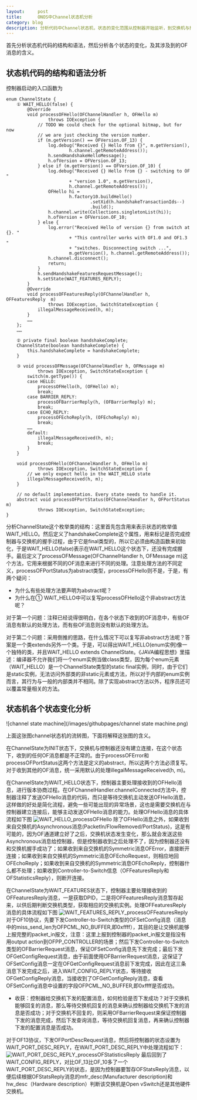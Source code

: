 ```yaml
---
layout:     post
title:      ONOS中Channel状态机分析
category: blog
description: 分析代码中Channel状态机，状态的变化范围从控制器开始监听，到交换机与控制器完成握手（交换机可用），使用状态机使得代码清晰易懂。
---
```


首先分析状态机代码的结构和语法，然后分析各个状态的变化，及其涉及到的OF消息的含义。

## 状态机代码的结构和语法分析

控制器启动的入口函数为

    enum ChannelState {
        ① WAIT_HELLO(false) {
            @Override
            void processOFHello(OFChannelHandler h, OFHello m)
                    throws IOException {
                // TODO We could check for the optional bitmap, but for now
                // we are just checking the version number.
                if (m.getVersion() == OFVersion.OF_13) {
                    log.debug("Received {} Hello from {}", m.getVersion(),
                            h.channel.getRemoteAddress());
                    h.sendHandshakeHelloMessage();
                    h.ofVersion = OFVersion.OF_13;
                } else if (m.getVersion() == OFVersion.OF_10) {
                    log.debug("Received {} Hello from {} - switching to OF "
                            + "version 1.0", m.getVersion(),
                            h.channel.getRemoteAddress());
                    OFHello hi =
                            h.factory10.buildHello()
                                    .setXid(h.handshakeTransactionIds--)
                                    .build();
                    h.channel.write(Collections.singletonList(hi));
                    h.ofVersion = OFVersion.OF_10;
                } else {
                    log.error("Received Hello of version {} from switch at {}. "
                            + "This controller works with OF1.0 and OF1.3 "
                            + "switches. Disconnecting switch ...",
                            m.getVersion(), h.channel.getRemoteAddress());
                    h.channel.disconnect();
                    return;
                }
                h.sendHandshakeFeaturesRequestMessage();
                h.setState(WAIT_FEATURES_REPLY);
            }
            @Override
            void processOFFeaturesReply(OFChannelHandler h, OFFeaturesReply  m)
                    throws IOException, SwitchStateException {
                illegalMessageReceived(h, m);
            }
            ……
        };
        ……

        ② private final boolean handshakeComplete;
        ChannelState(boolean handshakeComplete) {
            this.handshakeComplete = handshakeComplete;
        }

        ③ void processOFMessage(OFChannelHandler h, OFMessage m)
                throws IOException, SwitchStateException {
            switch(m.getType()) {
            case HELLO:
                processOFHello(h, (OFHello) m);
                break;
            case BARRIER_REPLY:
                processOFBarrierReply(h, (OFBarrierReply) m);
                break;
            case ECHO_REPLY:
                processOFEchoReply(h, (OFEchoReply) m);
                break;
            ……
            default:
                illegalMessageReceived(h, m);
                break;
            }
        }

        void processOFHello(OFChannelHandler h, OFHello m)
                throws IOException, SwitchStateException {
            // we only expect hello in the WAIT_HELLO state
            illegalMessageReceived(h, m);
        }

        // no default implementation. Every state needs to handle it.
        abstract void processOFPortStatus(OFChannelHandler h, OFPortStatus m)
                throws IOException, SwitchStateException;
    }
分析ChannelState这个枚举类的结构：这里首先包含用来表示状态的枚举值WAIT_HELLO。然后定义了handshakeComplete这个属性，用来标记是否完成控制器与交换机的握手过程，由于它是final类型的，所以它必须由构造函数来初始化，于是WAIT_HELLO(false)表示在WAIT_HELLO这个状态下，还没有完成握手。最后定义了processOFMessage(OFChannelHandler h, OFMessage m)这个方法，它用来根据不同的OF消息来进行不同的处理。注意处理方法的不同定义，processOFPortStatus为abstract类型，processOFHello则不是，于是，有两个疑问：
<ul>
    <li>为什么有些处理方法要声明为abstract呢？</li>
    <li>为什么在① WAIT_HELLO中可以复写processOFHello这个非abstract方法呢？</li>
</ul>
对于第一个问题：注释已经说得很明白，在各个状态下收到的OF消息中，有些OF消息有默认的处理方法，而有些OF消息则没有默认的处理方法。

对于第二个问题：采用倒推的思路，在什么情况下可以复写非abstract方法呢？答案是一个类extends另外一个类。于是，可以得出WAIT_HELLO(enum实例)像一个独特的类，并且WAIT_HELLO extends ChannelState。《JAVA编程思想》里描述：编译器不允许我们将一个enum实例当做class类型，因为每个enum元素（WAIT_HELLO）是一个ChannelState类型的static final实例，同时，由于它们是static实例，无法访问外部类的非static元素或方法，所以对于内部的enum实例而言，其行为与一般的内部类并不相同。除了实现abstract方法以外，程序员还可以覆盖常量相关的方法。

## 状态机各个状态变化分析
![channel state machine](/images/githubpages/channel state machine.png)

上面这张图channel状态机的流转图，下面将解释这张图的含义。

在ChannelState为INIT状态下，交换机与控制器还没有建立连接，在这个状态下，收到的任何OF消息都是不正常的。由于processOFError和processOFPortStatus这两个方法是定义的abstract，所以这两个方法必须复写。对于收到其他的OF消息，统一采用默认的处理illegalMessageReceived(h, m)。

在ChannelState为WAIT_HELLO状态下，控制器主要处理接收到的OFHello消息，进行版本协商过程。在OFChannelHandler.channelConnected方法中，控制器注释了发送OFHello消息的代码，而只是等待交换机主动发送OFHello消息，这样做的好处是简化流程，避免一些可能出现的异常场景，这也是需要交换机在与控制器建立连接后，能够主动发送OFHello消息的能力。处理OFHello消息的具体流程如下图
![WAIT_HELLO_processOFHello](/images/githubpages/WAIT_HELLO_processOFHello.png)
除了OFHello消息之外，如果收到来自交换机的Asynchronous消息(PacketIn/FlowRemoved/PortStatus)，这是有可能的，因为OF通道建立好了之后，交换机状态发生变化，那么就会发送这些Asynchronous消息给控制器，但是控制器收到之后处理不了，因为控制器还没有和交换机握手成功了；如果收到来自交换机的Symmetric消息OFError，直接断开连接；如果收到来自交换机的Symmetric消息OFEchoRequest，则相应地回OFEchoReply；如果收到来自交换机的Symmetric消息OFEchoReply，控制器什么都不处理；如果收到Controller-to-Switch信息（OFFeaturesReply和OFStatisticsReply），则断开连接。

在ChannelState为WAIT_FEATURES状态下，控制器主要处理接收到的OFFeaturesReply消息，一是获取DPID，二是将OFFeaturesReply消息暂存起来，以供后期判断交换机类型，获取相应的交换机实例。处理OFFeaturesReply消息的具体流程如下图
![WAIT_FEATURES_REPLY_processOFFeaturesReply](/images/githubpages/WAIT_FEATURES_REPLY_processOFFeaturesReply.png)
对于OF10协议，先要下发Controller-to-Switch类型的OFSetConfig消息（消息中的miss_send_len为OFPCML_NO_BUFFER,即0xffff），其目的是让交换机能够上报完整的packet_in报文，注意：这里上报到控制器的packet_in报文是指没有用output action到OFPP_CONTROLLER的场景；然后下发Controller-to-Switch类型的OFBarrierRequest消息，保证OFSetConfig消息先下发完成；最后下发OFGetConfigRequest消息，由于前面使用OFBarrierRequest消息，这保证了OFSetConfig消息一定在OFGetConfigRequest消息前下发完成，因此在这三条消息下发完成之后，进入WAIT_CONFIG_REPLY状态，等待接收OFGetConfigReply消息，当接收到了OFGetConfigReply消息，查看OFSetConfig消息中设置的字段OFPCML_NO_BUFFER,即0xffff是否成功。

* 收获：控制器给交换机下发的配置消息，如何检验是否下发成功？对于交换机能够回复的消息，那么等待交换机回复的消息来确认控制器给交换机下发的消息是否成功；对于交换机不回复的，则采用OFBarrierRequest来保证控制器下发的消息完成，然后下发查询消息，等待交换机回复消息，再来确认控制器下发的配置消息是否成功。

对于OF13协议，下发OFPortDescRequest消息，然后将控制器的状态设置为WAIT_PORT_DESC_REPLY，在WAIT_PORT_DESC_REPLY中处理流程如下：
![WAIT_PORT_DESC_REPLY_processOFStatisticsReply](/images/githubpages/WAIT_PORT_DESC_REPLY_processOFStatisticsReply.png)
最后回到了WAIT_CONFIG_REPLY，对比OF_13比OF_10多了一个WAIT_PORT_DESC_REPLY的状态，是因为控制器要暂存OFStatsReply消息，以便后续根据OFStatsReply消息的mfr_desc(Manufacturer description)和hw_desc（Hardware description）判断该交换机是Open vSwitch还是其他硬件交换机。



[netty]:http://www.importnew.com/7669.html "netty"
[状态机模式]:http://www.importnew.com/7669.html "状态机模式"
[版本协商]:http://flowgrammable.org/sdn/openflow/state-machine/ "版本协商"
